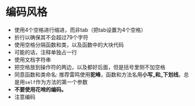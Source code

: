 # 编码风格

- 使用4个空格进行缩进，而非tab（把tab设置为4个空格）
- 折行以确保其不会超过79个字符
- 使用空格分隔函数和类，以及函数中的大块代码
- 可能的话，注释单独占一行
- 使用文档字符串
- 把空格放到操作符的两边，以及都好后面，但是括号里侧不加空格
- 同意函数和类命名: 推荐雷鸣使用**驼峰**，函数和方法名用**小写_和_下划线**。总是用`self`作为方法的第一个参数
- **不要使用花哨的编码。**
- 注意编码
